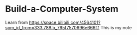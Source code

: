 # Build-a-Computer-System
Learn from https://space.bilibili.com/4564101?spm_id_from=333.788.b_765f7570696e666f.1
This is my note
